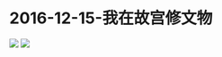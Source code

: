 # 2016-12-15-我在故宫修文物
![](https://bilicover2016.github.io/Android/2016-12-15-大电影《我在故宫修文物》12.16全国公映.png)
![](https://bilicover2016.github.io/PC/2016-12-15.jpg)